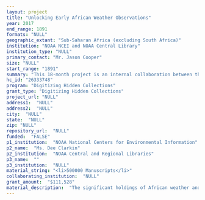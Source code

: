 ```yaml
--- 
layout: project 
title: "Unlocking Early African Weather Observations"
year: 2017
end_range: 1891
formats: "NULL"
geographic_extant: "Sub-Saharan Africa (excluding South Africa)"
institution: "NOAA NCEI and NOAA Central Library"
institution_type: "NULL"
primary_contact: "Mr. Jason Cooper"
size: "NULL"
start_range: "1891"
summary: "This 18-month project is an internal collaboration between the NOAA Central Library and the National Centers for Environmental Information (NCEI). Both hold original source material for use by scientists and patrons conducting environmental research. The significant holdings of African weather and climate data were acquired through NOAA’s participation in the World Data System. The records were sent from foreign governments and African colonies for preservation and inclusion into the global climate record. The project includes shipping, scanning, quality control and hosting of the resulting digital files on the NOAA Library site, as well as permanent archival in NCEI’s digital archive."
hc_id: "26333748"
program: "Digitizing Hidden Collections"
grant_type: "Digitizing Hidden Collections"
project_url: "NULL"
address1:  "NULL"
address2:  "NULL"
city:  "NULL"
state:  "NULL"
zip: "NULL"
repository_url:  "NULL"
funded:  "FALSE"
p1_institution:  "NOAA National Centers for Environmental Information"
p2_name:  "Ms. Dee Clarkin"
p2_institution:  "NOAA Central and Regional Libraries"
p3_name:  ""
p3_institution:  "NULL"
material_string: "<li>500000 Manuscripts</li>"
collaborating_institution:  "NULL"
grant_amount:  "$111,528"
material_description:  "The significant holdings of African weather and climate data to be scanned as part of this project were acquired through NOAA’s participation in the World Data System (https://www.icsu-wds.org/). The records were produced by European governments in their African colonies, and later by newly independent nations, and sent to NOAA for preservation and inclusion into the global climate record."
---
```

